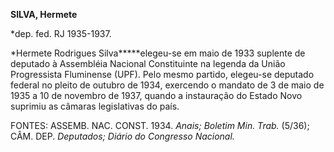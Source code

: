 **SILVA, Hermete**

\*dep. fed. RJ 1935-1937.

*Hermete Rodrigues Silva*****elegeu-se em maio de 1933 suplente de
deputado à Assembléia Nacional Constituinte na legenda da União
Progressista Fluminense (UPF). Pelo mesmo partido, elegeu-se deputado
federal no pleito de outubro de 1934, exercendo o mandato de 3 de maio
de 1935 a 10 de novembro de 1937, quando a instauração do Estado Novo
suprimiu as câmaras legislativas do país.

FONTES: ASSEMB. NAC. CONST. 1934. *Anais; Boletim Min. Trab.* (5/36);
CÂM. DEP. *Deputados; Diário do Congresso Nacional.*

 
